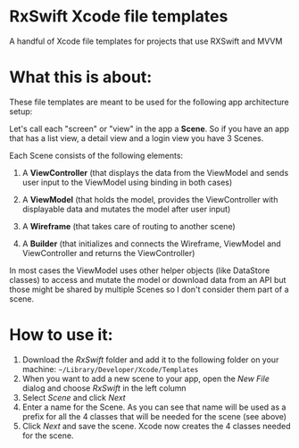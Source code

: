 # RxSwift Xcode file templates
A handful of Xcode file templates for projects that use RXSwift and MVVM

# What this is about:

These file templates are meant to be used for the following app architecture setup:

Let's call each "screen" or "view" in the app a **Scene**. So if you have an app that has a list view, a detail view and a login view you have 3 Scenes.

Each Scene consists of the following elements:

1.  A **ViewController** (that displays the data from the ViewModel and sends user input to the ViewModel using binding in both cases)

2.  A **ViewModel** (that holds the model, provides the ViewController with displayable data and mutates the model after user input)

3.  A **Wireframe** (that takes care of routing to another scene)

4.  A **Builder** (that initializes and connects the Wireframe, ViewModel and ViewController and returns the ViewController)

In most cases the ViewModel uses other helper objects (like DataStore classes) to access and mutate the model or download data from an API but those might be shared by multiple Scenes so I don't consider them part of a scene.

# How to use it:

1. Download the *RxSwift* folder and add it to the following folder on your machine: `~/Library/Developer/Xcode/Templates`
2. When you want to add a new scene to your app, open the *New File* dialog and choose *RxSwift* in the left column
3. Select *Scene* and click *Next*
4. Enter a name for the Scene. As you can see that name will be used as a prefix for all the 4 classes that will be needed for the scene (see above)
5. Click *Next* and save the scene. Xcode now creates the 4 classes needed for the scene.

